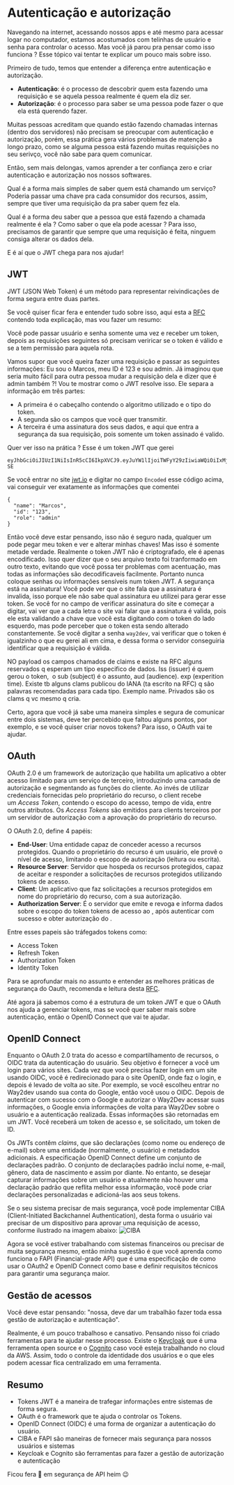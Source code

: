 # Autenticação e autorização

Navegando na internet, acessando nossos apps e até mesmo para acessar logar no computador, estamos acostumados com telinhas de usuário e senha para controlar o acesso. Mas você já parou pra pensar como isso funciona ? Esse tópico vai tentar te explicar um pouco mais sobre isso.

Primeiro de tudo, temos que entender a diferença entre autenticação e autorização.

- **Autenticação**: é o processo de descobrir quem esta fazendo uma requisição e se aquela pessoa realmente é quem ela diz ser.
- **Autorização**: é o processo para saber se uma pessoa pode fazer o que ela está querendo fazer.

Muitas pessoas acreditam que quando estão fazendo chamadas internas (dentro dos servidores) não precisam se preocupar com autenticação e autorização, porém, essa prática gera vários problemas de matenção a longo prazo, como se alguma pessoa está fazendo muitas requisições no seu serivço, você não sabe para quem comunicar.

Então, sem mais delongas, vamos aprender a ter confiança zero e criar autenticação e autorização nos nossos softwares.

Qual é a forma mais simples de saber quem está chamando um serviço?
Poderia passar uma chave pra cada consumidor dos recursos, assim, sempre que tiver uma requisição da pra saber quem fez ela.

Qual é a forma deu saber que a pessoa que está fazendo a chamada realmente é ela ? Como saber o que ela pode acessar ?
Para isso, precisamos de garantir que sempre que uma requisição é feita, ninguem consiga alterar os dados dela.

E é aí que o JWT chega para nos ajudar!

## JWT
JWT (JSON Web Token) é um método para representar reivindicações de forma segura entre duas partes.

Se você quiser ficar fera e entender tudo sobre isso, aqui esta a [RFC](https://datatracker.ietf.org/doc/html/rfc7519) contendo toda explicação, mas vou fazer um resumo:

Você pode passar usuário e senha somente uma vez e receber um token, depois as requisições seguintes só precisam veriricar se o token é válido e se a tem permissão para aquela rota.

Vamos supor que você queira fazer uma requisição e passar as seguintes informações: Eu sou o Marcos, meu ID é 123 e sou admin. Já imaginou que seria muito fácil para outra pessoa mudar a requisição dela e dizer que é admin também ?!
Vou te mostrar como o JWT resolve isso. 
Ele separa a informação em três partes:
- A primeira é o cabeçalho contendo o algoritmo utilizado e o tipo do token.
- A segunda são os campos que você quer transmitir.
- A terceira é uma assinatura dos seus dados, e aqui que entra a segurança da sua requisição, pois somente um token assinado é valido.

Quer ver isso na prática ?
Esse é um token JWT que gerei
```
eyJhbGciOiJIUzI1NiIsInR5cCI6IkpXVCJ9.eyJuYW1lIjoiTWFyY29zIiwiaWQiOiIxMjMiLCJyb2xlIjoiYWRtaW4ifQ.CvzchzYI18CLUzOJJRriY3HfhRYElNu970IaPRqW-SE
```
Se você entrar no site [jwt.io](https://jwt.io/) e digitar no campo `Encoded` esse código acima, vai conseguir ver exatamente as informações que comentei
```
{
  "name": "Marcos",
  "id": "123",
  "role": "admin"
}
```
Então você deve estar pensando, isso não é seguro nada, qualquer um pode pegar meu token e ver e alterar minhas chaves!
Mas isso é somente metade verdade. 
Realmente o token JWT não é criptografado, ele é apenas encodificado. Isso quer dizer que o seu arquivo texto foi tranformado em outro texto, evitando que você possa ter problemas com acentuação, mas todas as informações são decodificaveis facilmente. Portanto nunca coloque senhas ou informações sensíveis num token JWT. 
A segurança está na assinatura! Você pode ver que o site fala que a assinatura é invalida, isso porque ele não sabe qual assinatura eu utilizei para gerar esse token. Se você for no campo de verificar assinatura do site e começar a digitar, vai ver que a cada letra o site vai falar que a assinatura é valida, pois ele esta validando a chave que você esta digitando com o token do lado esquerdo, mas pode perceber que o token esta sendo alterado constantemente. Se você digitar a senha `way2dev`, vai verificar que o token é igualzinho o que eu gerei ali em cima, e dessa forma o servidor conseguiria identificar que a requisição é válida.

NO payload os campos chamados de claims e existe na RFC alguns reservados q esperam um tipo especifico de dados. Iss (issuer) é quem gerou o token,  o sub (subject) é o assunto, aud (audience). exp (experition time). Existe tb alguns clams publicou do IANA (ta escrito na RFC) q são palavras recomendadas para cada tipo. Exemplo name. Privados são os clams q vc mesmo q cria.

Certo, agora que você já sabe uma maneira simples e segura de comunicar entre dois sistemas, deve ter percebido que faltou alguns pontos, por exemplo, e se você quiser criar novos tokens? Para isso, o OAuth vai te ajudar.

## OAuth
OAuth 2.0 é um framework de autorização que habilita um aplicativo a obter acesso limitado para um serviço de terceiro, introduzindo uma camada de autorização e segmentando as funções do cliente. Ao invés de utilizar credenciais fornecidas pelo proprietário do recurso, o client recebe um *Access Token*, contendo o escopo do acesso, tempo de vida, entre outros atributos. Os *Access Tokens* são emitidos para clients terceiros por um servidor de autorização com a aprovação do proprietário do recurso.

O OAuth 2.0, define 4 papéis:

- **End-User**: Uma entidade capaz de conceder acesso a recursos protegidos. Quando o proprietário do recurso é um usuário, ele provê o nível de acesso, limitando o escopo de autorização (leitura ou escrita).
- **Resource Server**: Servidor que hospeda os recursos protegidos, capaz de aceitar e responder a solicitações de recursos protegidos utilizando tokens de acesso.
- **Client**: Um aplicativo que faz solicitações a recursos protegidos em nome do proprietário do recurso, com a sua autorização.
- **Authorization Server**: É o servidor que emite e revoga e informa dados sobre o escopo do token tokens de acesso ao , após autenticar com sucesso e obter autorização do .

Entre esses papeis são tráfegados tokens como:
- Access Token
- Refresh Token
- Authorization Token
- Identity Token

Para se aprofundar mais no assunto e entender as melhores práticas de segurança do Oauth, recomenda e leitura desta [RFC](https://datatracker.ietf.org/doc/html/draft-ietf-oauth-security-topics-16).

Até agora já sabemos como é a estrutura de um token JWT e que o OAuth nos ajuda a gerenciar tokens, mas se você quer saber mais sobre autenticação, então o OpenID Connect que vai te ajudar.

## OpenID Connect 
Enquanto o OAuth 2.0 trata do acesso e compartilhamento de recursos, o OIDC trata da autenticação do usuário. Seu objetivo é fornecer a você um login para vários sites. Cada vez que você precisa fazer login em um site usando OIDC, você é redirecionado para o site OpenID, onde faz o login, e depois é levado de volta ao site. Por exemplo, se você escolheu entrar no Way2dev usando sua conta do Google, então você usou o OIDC. Depois de autenticar com sucesso com o Google e autorizar o Way2Dev acessar suas informações, o Google envia informações de volta para Way2Dev sobre o usuário e a autenticação realizada. Essas informações são retornadas em um JWT. Você receberá um token de acesso e, se solicitado, um token de ID.

Os JWTs contêm *claims*, que são declarações (como nome ou endereço de e-mail) sobre uma entidade (normalmente, o usuário) e metadados adicionais. A especificação OpenID Connect define um conjunto de declarações padrão. O conjunto de declarações padrão inclui nome, e-mail, gênero, data de nascimento e assim por diante. No entanto, se desejar capturar informações sobre um usuário e atualmente não houver uma declaração padrão que reflita melhor essa informação, você pode criar declarações personalizadas e adicioná-las aos seus tokens.

Se o seu sistema precisar de mais segurança, você pode implementar CIBA (Client-Initiated Backchannel Authentication), desta forma o usuário vai precisar de um dispositivo para aprovar uma requisição de acesso, conforme ilustrado na imagem abaixo:
<img src="https://miro.medium.com/max/1400/1*Pep5bbuMn6P84yIe_ExSWA.png" alt="CIBA" />

Agora se você estiver trabalhando com sistemas financeiros ou precisar de muita segurança mesmo, então minha sugestão é que você aprenda como funciona o FAPI (Financial-grade API) que é uma especificação de como usar o OAuth2 e OpenID Connect como base e definir requisitos técnicos para garantir uma segurança maior.


## Gestão de acessos
Você deve estar pensando: "nossa, deve dar um trabalhão fazer toda essa gestão de autorização e autenticação". 

Realmente, é um pouco trabalhoso e cansativo. Pensando nisso foi criado ferramentas para te ajudar nesse processo. Existe o [Keycloak](https://www.keycloak.org/) que é uma ferramenta open source e o [Cognito](https://aws.amazon.com/pt/cognito/) caso você esteja trabalhando no cloud da AWS. Assim, todo o controle da identidade dos usuários e o que eles podem acessar fica centralizado em uma ferramenta.

## Resumo
- Tokens JWT é a maneira de trafegar informações entre sistemas de forma segura. 
- OAuth é o framework que te ajuda o controlar os Tokens.
- OpenID Connect (OIDC) é uma forma de organizar a autenticação do usuário.
- CIBA e FAPI são maneiras de fornecer mais segurança para nossos usuários e sistemas
- Keycloak e Cognito são ferramentas para fazer a gestão de autorização e autenticação

Ficou fera 🦁 em segurança de API heim 😉
